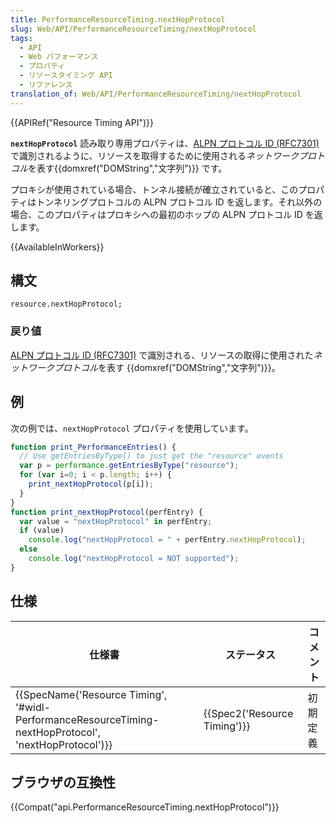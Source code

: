 ```yaml
---
title: PerformanceResourceTiming.nextHopProtocol
slug: Web/API/PerformanceResourceTiming/nextHopProtocol
tags:
  - API
  - Web パフォーマンス
  - プロパティ
  - リソースタイミング API
  - リファレンス
translation_of: Web/API/PerformanceResourceTiming/nextHopProtocol
---
```

{{APIRef("Resource Timing API")}}

**`nextHopProtocol`** 読み取り専用プロパティは、[ALPN プロトコル ID (RFC7301)](https://tools.ietf.org/html/rfc7301) で識別されるように、リソースを取得するために使用される*ネットワークプロトコル*を表す{{domxref("DOMString","文字列")}} です。

プロキシが使用されている場合、トンネル接続が確立されていると、このプロパティはトンネリングプロトコルの ALPN プロトコル ID を返します。それ以外の場合、このプロパティはプロキシへの最初のホップの ALPN プロトコル ID を返します。

{{AvailableInWorkers}}

## 構文

    resource.nextHopProtocol;

### 戻り値

[ALPN プロトコル ID (RFC7301)](https://tools.ietf.org/html/rfc7301) で識別される、リソースの取得に使用された*ネットワークプロトコル*を表す {{domxref("DOMString","文字列")}}。

## 例

次の例では、`nextHopProtocol` プロパティを使用しています。

```js
function print_PerformanceEntries() {
  // Use getEntriesByType() to just get the "resource" events
  var p = performance.getEntriesByType("resource");
  for (var i=0; i < p.length; i++) {
    print_nextHopProtocol(p[i]);
  }
}
function print_nextHopProtocol(perfEntry) {
  var value = "nextHopProtocol" in perfEntry;
  if (value)
    console.log("nextHopProtocol = " + perfEntry.nextHopProtocol);
  else
    console.log("nextHopProtocol = NOT supported");
}
```

## 仕様

| 仕様書                                                                                                                                   | ステータス                           | コメント |
| ---------------------------------------------------------------------------------------------------------------------------------------- | ------------------------------------ | -------- |
| {{SpecName('Resource Timing', '#widl-PerformanceResourceTiming-nextHopProtocol', 'nextHopProtocol')}} | {{Spec2('Resource Timing')}} | 初期定義 |

## ブラウザの互換性

{{Compat("api.PerformanceResourceTiming.nextHopProtocol")}}
